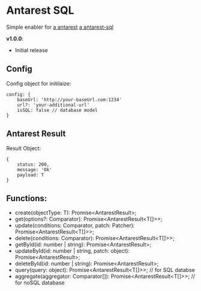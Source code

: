 # Antarest SQL
Simple enabler for [a antarest](https://github.com/bahasa-ai/antarest) [a antarest-sql](https://github.com/bahasa-ai/antarest-sql)

__v1.0.0__:
- Initial release

## Config
Config object for initilaize:
```
config: {
    baseUrl: 'http://your-baseUrl.com:1234'
    url?: 'your-additional-url'
    isSQL: false // database model
}
```

## Antarest Result
Result Object: 
```
{
    status: 200,
    message: 'Ok'
    payload: T
}
```

## Functions:
- create(objectType: T): Promise<AntarestResult<T>>;
- get(options?: Comparator): Promise<AntarestResult<T[]>>;
- update(conditions: Comparator, patch: Patcher): Promise<AntarestResult<T[]>>;
- delete(conditions: Comparator): Promise<AntarestResult<T[]>>;
- getById(id: number | string): Promise<AntarestResult<T>>;
- updateById(id: number | string, patch: object): Promise<AntarestResult<T>>;
- deleteById(id: number | string): Promise<AntarestResult<T>>;
- query(query: object): Promise<AntarestResult<T[]>>; // for SQL databse
- aggregate(aggregator: Comparator[]): Promise<AntarestResult<T[]>>; // for noSQL database